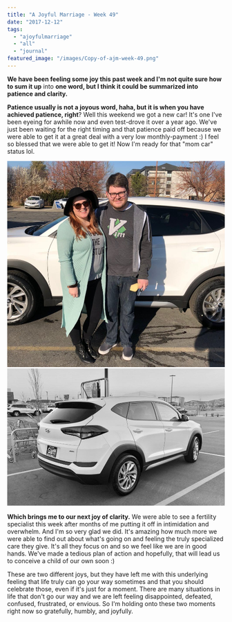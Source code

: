 ```yaml
---
title: "A Joyful Marriage - Week 49"
date: "2017-12-12"
tags:
  - "ajoyfulmarriage"
  - "all"
  - "journal"
featured_image: "/images/Copy-of-ajm-week-49.png"
---
```


**We have been feeling some joy this past week and I'm not quite sure how to sum it up** into **one word, but I think it could be summarized into patience and clarity.**

**Patience usually is not a joyous word, haha, but it is when you have achieved patience, right**? Well this weekend we got a new car! It's one I've been eyeing for awhile now and even test-drove it over a year ago. We've just been waiting for the right timing and that patience paid off because we were able to get it at a great deal with a very low monthly-payment :) I feel so blessed that we were able to get it! Now I'm ready for that "mom car" status lol.

![a joyful marriage, joy in marriage, infertility journey, infertility couple, patience with infertility, struggles with marriage, clarity and patience in marriage, marriage advice, marriage help, hyundai tucson, purchase of hyundai tucson](/images/IMG_0575.jpg) ![](/images/IMG_0582-2.jpg)

**Which brings me to our next joy of clarity.** We were able to see a fertility specialist this week after months of me putting it off in intimidation and overwhelm. And I'm so very glad we did. It's amazing how much more we were able to find out about what's going on and feeling the truly specialized care they give. It's all they focus on and so we feel like we are in good hands. We've made a tedious plan of action and hopefully, that will lead us to conceive a child of our own soon :)

These are two different joys, but they have left me with this underlying feeling that life truly can go your way sometimes and that you should celebrate those, even if it's just for a moment. There are many situations in life that don't go our way and we are left feeling disappointed, defeated, confused, frustrated, or envious. So I'm holding onto these two moments right now so gratefully, humbly, and joyfully.
